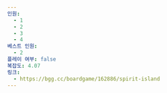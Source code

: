 ```yaml
---
인원:
  - 1
  - 2
  - 3
  - 4
베스트 인원:
  - 2
플레이 여부: false
복잡도: 4.07
링크:
  - https://bgg.cc/boardgame/162886/spirit-island
---
```

